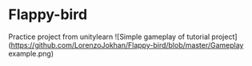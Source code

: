 # Flappy-bird
Practice project from unitylearn
![Simple gameplay of tutorial project](https://github.com/LorenzoJokhan/Flappy-bird/blob/master/Gameplay example.png)
